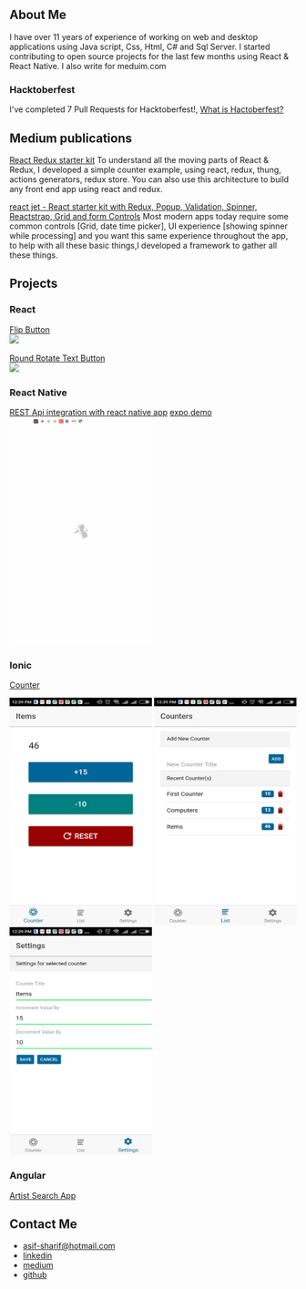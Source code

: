 ## About Me

I have over 11 years of experience of working on web and desktop applications using Java script, Css, Html, C# and Sql Server. I started contributing to open source projects for the last few months using React & React Native. I also write for meduim.com

### Hacktoberfest

I've completed 7 Pull Requests for Hacktoberfest!, [What is Hactoberfest?](https://www.quora.com/What-is-Hacktoberfest) 

## Medium publications
[React Redux starter kit](https://medium.com/@asiif.shariif/react-redux-starter-kit-985b4970aca3)
To understand all the moving parts of React & Redux, I developed a simple counter example, using react, redux, thung, actions generators, redux store. You can also use this architecture to build any front end app using react and redux.

[react jet - React starter kit with Redux, Popup, Validation, Spinner, Reactstrap, Grid and form Controls](https://medium.com/@asiif.shariif/react-jet-react-starter-kit-with-redux-popup-validation-spinner-reactstrap-grid-and-form-4864c0ffd88c)
Most modern apps today require some common controls [Grid, date time picker], UI experience [showing spinner while processing] and you want this same experience throughout the app, to help with all these basic things,I developed a framework to gather all these things.


## Projects

### React
[Flip Button](https://github.com/drex44/awesome-react-links/pull/7)  
![](https://user-images.githubusercontent.com/33965589/46905432-25c51e80-cf0d-11e8-8473-6975e6d7b0d6.gif)

[Round Rotate Text Button](https://github.com/drex44/awesome-react-links/pull/2)  
![](https://user-images.githubusercontent.com/33965589/46829312-de2c7e80-cdb6-11e8-831f-4e8331b39dbf.gif)

### React Native
[REST Api integration with react native app](https://github.com/asifsha/react-native-api-integration)
[expo demo](https://expo.io/@asifsh/map-app)    
<img width="250" height="400" src="https://raw.githubusercontent.com/asifsha/react-native-api-integration/master/demo/demoartist.gif" />

### Ionic
[Counter](https://play.google.com/store/apps/details?id=com.curiositytech.counter)    

<img width="250" height="400" src="https://raw.githubusercontent.com/asifsha/ionic-counter/master/demo/counter.png" />
<img width="250" height="400" src="https://raw.githubusercontent.com/asifsha/ionic-counter/master/demo/list.png" />
<img width="250" height="400" src="https://raw.githubusercontent.com/asifsha/ionic-counter/master/demo/settings.png" />

### Angular
[Artist Search App](https://github.com/asifsha/artist-app)

## Contact Me
* asif-sharif@hotmail.com
* [linkedin](https://www.linkedin.com/in/asifsh/)
* [medium](https://medium.com/@asiif.shariif)
* [github](https://github.com/asifsha/)
